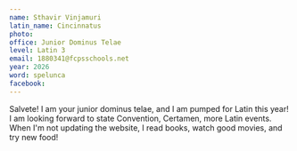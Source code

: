 ```yaml
---
name: Sthavir Vinjamuri
latin_name: Cincinnatus
photo: 
office: Junior Dominus Telae
level: Latin 3
email: 1880341@fcpsschools.net
year: 2026
word: spelunca
facebook: 
---
```


Salvete! I am your junior dominus telae, and I am pumped for Latin this year! I am looking forward to state Convention, Certamen, more Latin events. When I'm not updating the website, I read books, watch good movies, and try new food!